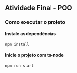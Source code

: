 ## Atividade Final - POO
### Como executar o projeto
#### Instale as dependências
```bash
npm install
```
#### Inicie o projeto com ts-node
```bash
npm run start
```